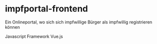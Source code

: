 # impfportal-frontend
Ein Onlineportal, wo sich sich impfwillige Bürger als impfwillig registrieren können

Javascript Framework Vue.js
